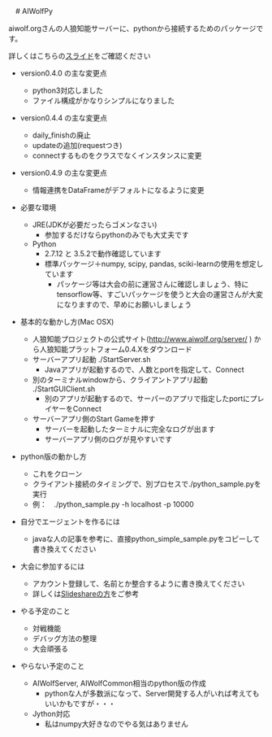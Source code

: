 　# AIWolfPy

aiwolf.orgさんの人狼知能サーバーに、pythonから接続するためのパッケージです。　　

詳しくはこちらの[スライド](https://www.slideshare.net/HaradaKei/aiwolfpy-v049)をご確認ください
  
* version0.4.0 の主な変更点
	* python3対応しました
	* ファイル構成がかなりシンプルになりました

* version0.4.4 の主な変更点
	* daily_finishの廃止
	* updateの追加(requestつき)
	* connectするものをクラスでなくインスタンスに変更
	
* version0.4.9 の主な変更点
	* 情報連携をDataFrameがデフォルトになるように変更
  
* 必要な環境
	* JRE(JDKが必要だったらゴメンなさい)
		* 参加するだけならpythonのみでも大丈夫です  
	* Python
		* 2.7.12 と 3.5.2で動作確認しています  
		* 標準パッケージ＋numpy, scipy, pandas, sciki-learnの使用を想定しています
			* パッケージ等は大会の前に運営さんに確認しましょう、特にtensorflow等、すごいパッケージを使うと大会の運営さんが大変になりますので、早めにお願いしましょう  

* 基本的な動かし方(Mac OSX)
	* 人狼知能プロジェクトの公式サイト(http://www.aiwolf.org/server/ ) から人狼知能プラットフォーム0.4.Xをダウンロード
	* サーバーアプリ起動 ./StartServer.sh
		* Javaアプリが起動するので、人数とportを指定して、Connect
	* 別のターミナルwindowから、クライアントアプリ起動  ./StartGUIClient.sh 
		* 別のアプリが起動するので、サーパーのアプリで指定したportにプレイヤーをConnect	
	* サーバーアプリ側のStart Gameを押す
		* サーバーを起動したターミナルに完全なログが出ます
		* サーバーアプリ側のログが見やすいです
  	
* python版の動かし方
	* これをクローン
	* クライアント接続のタイミングで、別プロセスで./python_sample.pyを実行
	* 例：　./python_sample.py -h localhost -p 10000
		

* 自分でエージェントを作るには
	* javaな人の記事を参考に、直接python_simple_sample.pyをコピーして書き換えてください
	
* 大会に参加するには
	* アカウント登録して、名前とか整合するように書き換えてください
	* 詳しくは[Slideshareの方](https://www.slideshare.net/HaradaKei/aiwolfpy-v049)をご参考

	 
* やる予定のこと
	* 対戦機能
	* デバッグ方法の整理
	* 大会頑張る

	 
* やらない予定のこと
	* AIWolfServer, AIWolfCommon相当のpython版の作成
		* pythonな人が多数派になって、Server開発する人がいれば考えてもいいかもですが・・・
	* Jython対応
		* 私はnumpy大好きなのでやる気はありません  
